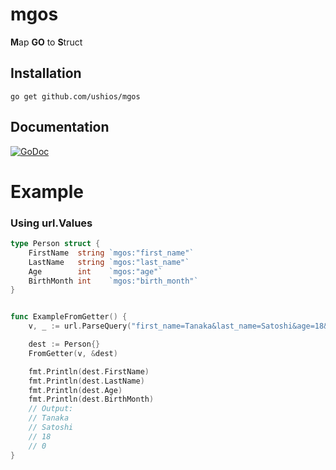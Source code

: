 mgos
=====

**M**ap **GO** to **S**truct



Installation
-------------

```
go get github.com/ushios/mgos
```

Documentation
-------------

[![GoDoc](https://godoc.org/github.com/ushios/mgos?status.svg)](https://godoc.org/github.com/ushios/mgos)

Example
========

### Using url.Values 

```go
type Person struct {
	FirstName  string `mgos:"first_name"`
	LastName   string `mgos:"last_name"`
	Age        int    `mgos:"age"`
	BirthMonth int    `mgos:"birth_month"`
}


func ExampleFromGetter() {
	v, _ := url.ParseQuery("first_name=Tanaka&last_name=Satoshi&age=18&birth_month=January")

	dest := Person{}
	FromGetter(v, &dest)

	fmt.Println(dest.FirstName)
	fmt.Println(dest.LastName)
	fmt.Println(dest.Age)
	fmt.Println(dest.BirthMonth)
	// Output:
	// Tanaka
	// Satoshi
	// 18
	// 0
}
```
